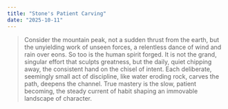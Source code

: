 ```yaml
---
title: "Stone's Patient Carving"
date: "2025-10-11"
---
```


> Consider the mountain peak, not a sudden thrust from the earth, but the unyielding work of unseen forces, a relentless dance of wind and rain over eons. So too is the human spirit forged. It is not the grand, singular effort that sculpts greatness, but the daily, quiet chipping away, the consistent hand on the chisel of intent. Each deliberate, seemingly small act of discipline, like water eroding rock, carves the path, deepens the channel. True mastery is the slow, patient becoming, the steady current of habit shaping an immovable landscape of character.

